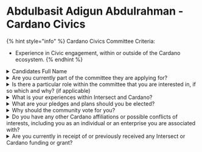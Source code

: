 # Abdulbasit Adigun Abdulrahman   - Cardano Civics

{% hint style="info" %}
Cardano Civics Committee Criteria:

* Experience in Civic engagement, within or outside of the Cardano ecosystem.
{% endhint %}

<details>

<summary>Candidates Full Name</summary>

Abdulbasit Adigun Abdulrahman

</details>



<details>

<summary>Are you currently part of the committee they are applying for?</summary>

No&#x20;

</details>



<details>

<summary>Is there a particular role within the committee that you are interested in, if so which and why? (if applicable)</summary>

The position of Chairman of the Civics Committee closely matches the experience I have in leadership and the goals I would like to achieve in the decentralization of power. As the founder of Next Trend Labs and with my experience in project and research management, I possess relevant skills in terms of strategy and operations needed to succeed in this position.  The Chairman position would allow me to guarantee that the committee is working in line with its primary objectives to make Cardano governance clear, open, accessible, and community-owned.

It is not simply enough for me as chairman to chair meetings alone; I will also need to make sure that every member of our community has the chance to speak and be listened to. This aligns with my thoughts of decentralization, where the authority to make decisions is spread and decisions are made collectively. I think this would be the right strategy to ensure that all the stakeholders are more engaged and willing to have the best governance structure formulated in the Cardano ecosystem.&#x20;

Also, if I am considered to be the Chairman, I would also have to work closely with the Civics Committee members in terms of coordination and ensure that the work we are doing on governance is aligned with the scope of the work within the rest of the IntersectMBO. This will be in terms of fulfilling the vision and mission of having a sustainable and stable future for Cardano, with an emphasis on open-source networks among the community. This would let me help steer the committee towards the goal of promoting long-term stability and transparency within the Cardano ecosystem that, in turn, will assist in ensuring its organic growth.

</details>



<details>

<summary>What is your experiences within Intersect and Cardano?</summary>

I joined the Cardano ecosystem in early 2022 through Remostart, actively contributing to the growth and governance of the ecosystem. My primary involvement has been with Project Catalyst, where I participated as a community reviewer and project proposer. Though my three proposals were unsuccessful, these experiences offered me valuable insights into what the community values in its voting process. They also deepened my understanding and sense of responsibility toward improving the Cardano platform, preparing me for future opportunities within this space.

One of my most significant learning moments was discovering the Cardano Intersect, which came to my attention through a Town Hall meeting hosted by Wada Global. The brief mention of governance and the DRep pioneer program piqued my curiosity, prompting me to explore further. I quickly immersed myself in the Cardano Intersect community, joining their Discord and engaging in meaningful conversations on transparency. This dialogue allowed me to form valuable connections while contributing to the ecosystem’s ongoing governance discussions.

As a passionate advocate for Cardano’s development, I have actively participated in various Intersect programs, including DRep workshops and the recently concluded Constitutional Workshop. Notably, I took the initiative to sponsor and host a DRep workshop in Nigeria, with support from Intersect. This event provided training materials and raised awareness, highlighting my dedication to fostering a well-informed and engaged community.

My commitment to governance transparency and mass adoption of Cardano has led me to work closely with the Government Transparency SIG and contribute to the Marketing Working Group's proposal for Cardano’s 2025 strategy. Through these collective efforts, I aim to ensure the Cardano ecosystem continues to thrive through enhanced transparency, community oversight, and widespread adoption.

</details>



<details>

<summary>What are your pledges and plans should you be elected?</summary>

If elected to the Cardano IntersectMBO Civics Committee, my pledges and plans are as follows:

**Commitment to Decentralization:** I will prioritize decentralized decision-making, ensuring that governance frameworks are improved/developed in a way that reflects the distributed nature of the Cardano ecosystem. Every member's voice will be heard, and I will always foster discussions to ensure no single entity will dominate decision-making processes. This will help build trust and ensure fair, and transparent outcomes.

**Enhancing Community Engagement**: My focus will be on fostering a more engaged and informed community. I plan to work on creating platforms for more robust community discussions and consultations before key decisions are made. This includes hosting regular community town halls, both virtually and locally, to encourage input from a broad range of stakeholders.

**Transparency and Accountability**: Transparency will be at the heart of all committee processes. I pledge to ensure that all decision-making processes, discussions, and voting mechanisms are transparent and well-documented for the community to review. I will work to implement clear accountability measures for committee members to uphold high standards of integrity. In any event, if the committee consensus on a decision does not reflect the community interest, I will ensure that the committee takes responsibility by revoking such a decision and reviewing community input to make an informed decision that satisfies the interest of the majority.&#x20;

**Strengthening Governance Tools**: I will push for the development and maintenance of robust on-chain voting systems and governance tools to streamline the decision-making process. These tools will ensure transparency and reduce any potential manipulation or inefficiencies in voting, helping the community actively participate in shaping both the Cardano and Intersect's futures.

**Support for Innovation and Collaboration:** I will actively support and advocate for community-led innovations and collaborations that can strengthen the Cardano ecosystem and drive adoption. This includes facilitating hackathons, developer conferences, and educational initiatives, ensuring that the community has the resources and support to bring new ideas and solutions to life. In this context, I won’t limit the opportunity to only early adopters of Cardano or IntersectMBO but also extend the opportunities to newcomers with a track record of experience in these fields.&#x20;

**Long-Term Vision and Sustainability:** I will work towards ensuring the long-term sustainability and resilience of the Cardano ecosystem by aligning the Civics Committee’s work with the five pillars of Intersect. By focusing on continuity, system stability, and open-source innovation, I aim to contribute to a governance framework that ensures Cardano’s ongoing growth and success.

</details>



<details>

<summary>Why should the community vote for you?</summary>

The community should vote for me because my focus is on serving the community, ensuring that IntersectMBO and the broader Cardano ecosystem remain inclusive, transparent, and community-driven. My priority is to make sure that all members, whether long-standing or new, have equal access to opportunities and benefits within IntersectMBO. This includes creating systems that ensure fairness in decision-making, access to resources, and governance participation.

To serve the community, I pledge to champion an open and collaborative environment where every voice is heard, and where participation is encouraged across all levels. By focusing on decentralization and equitable access to opportunities, I will work to ensure that community-led initiatives continue to shape the future of the Cardano ecosystem and that IntersectMBO's processes remain transparent and fair for all members.

Through this commitment, I aim to foster trust, accountability, and a sense of belonging within the community. Voting for me means voting for a community-first approach, where collaboration and transparency guide our governance decisions and where everyone has a fair chance to contribute and benefit from the growth of the Cardano ecosystem.

</details>



<details>

<summary>Do you have any other Cardano affiliations or possible conflicts of interests, including you as an individual or an enterprise you are associated with?</summary>

I didn’t have any affiliation with any of the Cardano founding entities, except for the ecosystem community collaborations.&#x20;

I am a member of the Intersect Governance Transparency Special Interest Group and the Intersect Marketing Workgroup.&#x20;

</details>



<details>

<summary>Are you currently in receipt of or previously received any Intersect or Cardano funding or grant?</summary>

Despite my applications to secure grants or funding in this ecosystem, NON has been successful. Hence, I am not currently receiving any funding or have previously received any funds in the ecosystem.

</details>
